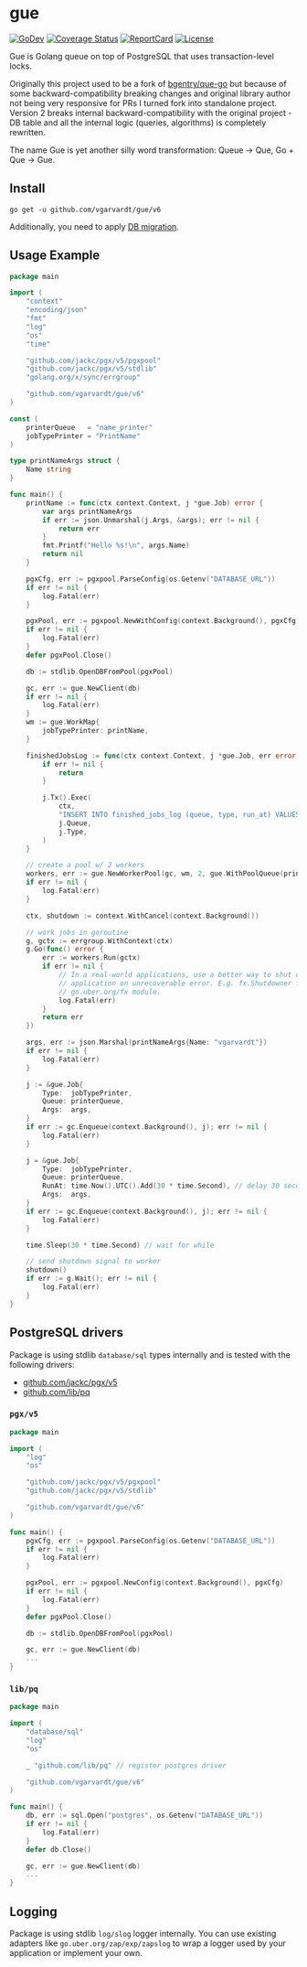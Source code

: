 # gue

[![GoDev](https://img.shields.io/static/v1?label=godev&message=reference&color=00add8)](https://pkg.go.dev/github.com/vgarvardt/gue/v6)
[![Coverage Status](https://codecov.io/gh/vgarvardt/gue/branch/master/graph/badge.svg)](https://codecov.io/gh/vgarvardt/gue)
[![ReportCard](https://goreportcard.com/badge/github.com/vgarvardt/gue)](https://goreportcard.com/report/github.com/vgarvardt/gue)
[![License](https://img.shields.io/npm/l/express.svg)](http://opensource.org/licenses/MIT)

Gue is Golang queue on top of PostgreSQL that uses transaction-level locks.

Originally this project used to be a fork of [bgentry/que-go](https://github.com/bgentry/que-go)
but because of some backward-compatibility breaking changes and original library author not being very responsive for
PRs I turned fork into standalone project. Version 2 breaks internal backward-compatibility with the original project -
DB table and all the internal logic (queries, algorithms) is completely rewritten.

The name Gue is yet another silly word transformation: Queue -> Que, Go + Que -> Gue.

## Install

```shell
go get -u github.com/vgarvardt/gue/v6
```

Additionally, you need to apply [DB migration](migrations/schema.sql).

## Usage Example

```go
package main

import (
    "context"
    "encoding/json"
    "fmt"
    "log"
    "os"
    "time"

    "github.com/jackc/pgx/v5/pgxpool"
    "github.com/jackc/pgx/v5/stdlib"
    "golang.org/x/sync/errgroup"

    "github.com/vgarvardt/gue/v6"
)

const (
    printerQueue   = "name_printer"
    jobTypePrinter = "PrintName"
)

type printNameArgs struct {
    Name string
}

func main() {
    printName := func(ctx context.Context, j *gue.Job) error {
        var args printNameArgs
        if err := json.Unmarshal(j.Args, &args); err != nil {
            return err
        }
        fmt.Printf("Hello %s!\n", args.Name)
        return nil
    }

    pgxCfg, err := pgxpool.ParseConfig(os.Getenv("DATABASE_URL"))
    if err != nil {
        log.Fatal(err)
    }

    pgxPool, err := pgxpool.NewWithConfig(context.Background(), pgxCfg)
    if err != nil {
        log.Fatal(err)
    }
    defer pgxPool.Close()

    db := stdlib.OpenDBFromPool(pgxPool)

    gc, err := gue.NewClient(db)
    if err != nil {
        log.Fatal(err)
    }
    wm := gue.WorkMap{
        jobTypePrinter: printName,
    }

    finishedJobsLog := func(ctx context.Context, j *gue.Job, err error) {
        if err != nil {
            return
        }

        j.Tx().Exec(
            ctx,
            "INSERT INTO finished_jobs_log (queue, type, run_at) VALUES ($1, $2, now())",
            j.Queue,
            j.Type,
        )
    }

    // create a pool w/ 2 workers
    workers, err := gue.NewWorkerPool(gc, wm, 2, gue.WithPoolQueue(printerQueue), gue.WithPoolHooksJobDone(finishedJobsLog))
    if err != nil {
        log.Fatal(err)
    }

    ctx, shutdown := context.WithCancel(context.Background())

    // work jobs in goroutine
    g, gctx := errgroup.WithContext(ctx)
    g.Go(func() error {
        err := workers.Run(gctx)
        if err != nil {
            // In a real-world applications, use a better way to shut down
            // application on unrecoverable error. E.g. fx.Shutdowner from
            // go.uber.org/fx module.
            log.Fatal(err)
        }
        return err
    })

    args, err := json.Marshal(printNameArgs{Name: "vgarvardt"})
    if err != nil {
        log.Fatal(err)
    }

    j := &gue.Job{
        Type:  jobTypePrinter,
        Queue: printerQueue,
        Args:  args,
    }
    if err := gc.Enqueue(context.Background(), j); err != nil {
        log.Fatal(err)
    }

    j = &gue.Job{
        Type:  jobTypePrinter,
        Queue: printerQueue,
        RunAt: time.Now().UTC().Add(30 * time.Second), // delay 30 seconds
        Args:  args,
    }
    if err := gc.Enqueue(context.Background(), j); err != nil {
        log.Fatal(err)
    }

    time.Sleep(30 * time.Second) // wait for while

    // send shutdown signal to worker
    shutdown()
    if err := g.Wait(); err != nil {
        log.Fatal(err)
    }
}

```

## PostgreSQL drivers

Package is using stdlib `database/sql` types internally and is tested with the following drivers:

- [github.com/jackc/pgx/v5](https://github.com/jackc/pgx)
- [github.com/lib/pq](https://github.com/lib/pq)

### `pgx/v5`

```go
package main

import (
    "log"
    "os"

    "github.com/jackc/pgx/v5/pgxpool"
    "github.com/jackc/pgx/v5/stdlib"

    "github.com/vgarvardt/gue/v6"
)

func main() {
    pgxCfg, err := pgxpool.ParseConfig(os.Getenv("DATABASE_URL"))
    if err != nil {
        log.Fatal(err)
    }

    pgxPool, err := pgxpool.NewConfig(context.Background(), pgxCfg)
    if err != nil {
        log.Fatal(err)
    }
    defer pgxPool.Close()

    db := stdlib.OpenDBFromPool(pgxPool)

    gc, err := gue.NewClient(db)
    ...
}
```

### `lib/pq`

```go
package main

import (
    "database/sql"
    "log"
    "os"

    _ "github.com/lib/pq" // register postgres driver

    "github.com/vgarvardt/gue/v6"
)

func main() {
    db, err := sql.Open("postgres", os.Getenv("DATABASE_URL"))
    if err != nil {
        log.Fatal(err)
    }
    defer db.Close()

    gc, err := gue.NewClient(db)
    ...
}
```

## Logging

Package is using stdlib `log/slog` logger internally. You can use existing adapters like `go.uber.org/zap/exp/zapslog`
to wrap a logger used by your application or implement your own.
